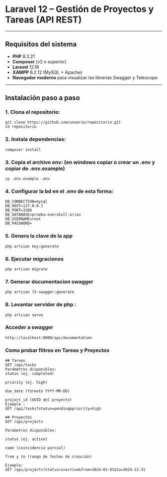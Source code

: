 # Laravel 12 – Gestión de Proyectos y Tareas (API REST)
---

## Requisitos del sistema

- **PHP** 8.3.21
- **Composer** (v2 o superior)
- **Laravel** 12.16
- **XAMPP** 8.2.12 (MySQL + Apache)
- **Navegador moderno** para visualizar las librerías Swagger y Telescope

---

## Instalación paso a paso

### 1. Clona el repositorio: 
	git clone https://github.com/usuario/repositorio.git
	cd repositorio

### 2. Instala dependencias: 
	composer install
### 3. Copia el archivo env: (en windows copiar o crear un .env y copiar de .env.example)
	cp .env.example .env
### 4. Configurar la bd en el .env de esta forma:
	DB_CONNECTION=mysql
	DB_HOST=127.0.0.1
	DB_PORT=3306
	DB_DATABASE=prueba-overskull-arias
	DB_USERNAME=root
	DB_PASSWORD=
### 5. Genera la clave de la app
	php artisan key:generate
### 6. Ejecutar migraciones 
	php artisan migrate

### 7. Generar documentacion swagger
    php artisan l5-swagger:generate

### 8. Levantar servidor de php :
    php artisan serve

### Acceder a swagger
    http://localhost:8000/api/documentation


### Como probar filtros en Tareas y Proyectos
    ## Tareas
    GET /api/tasks
    Parámetros disponibles:
    status (ej. completed)

    priority (ej. high)

    due_date (formato YYYY-MM-DD)

    project_id (UUID del proyecto)
    Ejemplo :
    GET /api/tasks?status=pending&priority=high

    ## Proyectos
    GET /api/projects

    Parámetros disponibles:

    status (ej. active)

    name (coincidencia parcial)

    from y to (rango de fechas de creación)

    Ejemplo:
    GET /api/projects?status=inactive&from=2024-01-01&to=2024-12-31
